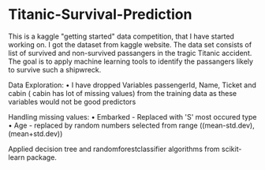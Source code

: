 # Titanic-Survival-Prediction

This is a kaggle "getting started" data competition, that I have started working on. I got the dataset from kaggle website.
The data set consists of list of survived and non-survived passangers in the tragic Titanic accident. The goal is to apply machine 
learning tools to identify the passangers likely to survive such a shipwreck.

Data Exploration:
• I have dropped	Variables passengerId, Name, Ticket and cabin ( cabin has lot of missing values) from the training data as these variables would not be good predictors

Handling missing values:
• Embarked - Replaced with 'S' most occured type
• Age - replaced by random numbers selected from range ((mean-std.dev),(mean+std.dev))

Applied decision tree and randomforestclassifier algorithms from scikit-learn package.


